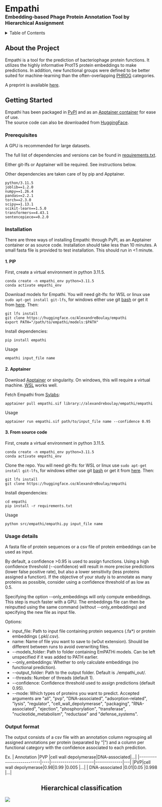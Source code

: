
<span style="font-size:2em;">**Empathi**</span><br>
<span style="font-size:1.15em;">**Embedding-based Phage Protein Annotation Tool by Hierarchical Assignment**</span>


<!-- TABLE OF CONTENTS -->
<details>
  <summary>Table of Contents</summary>
  <ol>
    <li>
      <a href="#about-the-project">About the Project</a>
    </li>
    <li>
      <a href="#getting-started">Getting Started</a>
      <ul>
        <li><a href="#prerequisites">Prerequisites</a></li>
        <li><a href="#installation">Installation</a></li>
      </ul>
    </li>
    <li><a href="#usage">Usage details</a></li>
  </ol>
</details>

## About the Project

Empathi is a tool for the prediction of bacteriophage protein functions. It utilizes the highly informative ProtT5 
protein embeddings to make predictions. In addition, new functional groups were defined to be better suited for
machine-learning than the often-overlapping [PHROG](https://phrogs.lmge.uca.fr/) categories.

A preprint is available [here](https://doi.org/10.1101/2024.12.31.630607).


## Getting Started
Empathi has been packaged in [PyPI](https://pypi.org/project/empathi/) and as an 
[Apptainer container](https://cloud.sylabs.io/library/alexandreboulay/empathi/empathi) for ease of use. \
The source code can also be downloaded from [HuggingFace](https://huggingface.co/AlexandreBoulay/empathi).
 

### Prerequisites
A GPU is recommended for large datasets.

The full list of dependencies and versions can be found in [requirements.txt](https://huggingface.co/AlexandreBoulay/EmPATHi/blob/main/requirements.txt).

Either git-lfs or Apptainer will be required. See instructions below.

Other dependencies are taken care of by pip and Apptainer.
```
python/3.11.5
joblib==1.2.0
numpy==1.26.4
pandas==2.2.1
torch==2.3.0
scipy==1.13.1
scikit-learn==1.5.0
transformers==4.43.1
sentencepiece==0.2.0
```


### Installation
There are three ways of installing Empathi: through PyPI, as an Apptainer container or as source code. Installation should take less than 10 minutes.
A small fasta file is provided to test installation. This should run in <1 minute.

#### 1. PIP
First, create a virtual environment in python 3.11.5.
```
conda create -n empathi_env python=3.11.5
conda activate empathi_env
```

Download models for Empathi. 
You will need git-lfs: for WSL or linux use `sudo apt-get install git-lfs`, for windows either use git
[bash](https://git-scm.com/downloads) or get it from [here](https://github.com/git-lfs/git-lfs/releases). Then:
```
git lfs install
git clone https://huggingface.co/AlexandreBoulay/empathi
export PATH="/path/to/empathi/models:$PATH"
```

Install dependencies:
```
pip install empathi
```

Usage
```
empathi input_file name
```


#### 2. Apptainer
Download [Apptainer](https://apptainer.org/docs/admin/main/installation.html) or singularity. On windows, this will require a virtual machine. 
[WSL](https://learn.microsoft.com/en-us/windows/wsl/install) works well.

Fetch Empathi from [Sylabs](https://cloud.sylabs.io/library/alexandreboulay/empathi/empathi):
```
apptainer pull empathi.sif library://alexandreboulay/empathi/empathi
```

Usage
```
apptainer run empathi.sif path/to/input_file name --confidence 0.95
```


#### 3. From source code
First, create a virtual environment in python 3.11.5.
```
conda create -n empathi_env python=3.11.5
conda activate empathi_env
```

Clone the repo. 
You will need git-lfs: for WSL or linux use `sudo apt-get install git-lfs`, for windows either use git 
[bash](https://git-scm.com/downloads) or get it from [here](https://github.com/git-lfs/git-lfs/releases). Then:
```
git lfs install
git clone https://huggingface.co/AlexandreBoulay/empathi
```

Install dependencies:
```
cd empathi
pip install -r requirements.txt
```

Usage
```
python src/empathi/empathi.py input_file name
```

### Usage details
A fasta file of protein sequences or a csv file of protein embeddings can be used as input.

By default, a confidence >0.95 is used to assign functions. Using a high confidence threshold (--confidence) will result in more precise
predictions (lower false positive rate), but also a lower sensitivity (less proteins assigned a function). If the objective of your
study is to annotate as many proteins as possible, consider using a confidence threshold of as low as 0.5.

Specifying the option --only_embeddings will only compute embeddings. This step is much faster with a GPU.
The embeddings file can then be reinputted using the same command (without --only_embeddings) and specifying the new file as input file. 

Options:
 - input_file: Path to input file containing protein sequencs (.fa*) or protein embeddings (.pkl/.csv).
 - name: Name of file you want to save to (wOut extension). Should be different between runs to avoid overwriting files.
 - --models_folder: Path to folder containing EmPATHi models. Can be left unspecified if it was added to PATH earlier.
 - --only_embeddings: Whether to only calculate embeddings (no functional prediction).
 - --output_folder: Path to the output folder. Default is ./empathi_out/.
 - --threads: Number of threads (default 1).
 - --confidence: Confidence threshold used to assign predictions (default 0.95).
 - --mode: Which types of proteins you want to predict. Accepted arguments are "all", "pvp", "DNA-associated", "adsorption-related", "lysis", "regulator", "cell_wall_depolymerase", "packaging", "RNA-associated", "ejection", "phosphorylation", "transferase", "nucleotide_metabolism", "reductase" and "defense_systems".

### Output format
The output consists of a csv file with an annotation column regrouping all assigned annotations per protein (separated by "|") and a 
column per functional category with the confidence associated to each prediction.

Ex.
|        Annotation         |PVP |cell wall depolymerase|DNA-associated|...|
|---------------------------|----|----------------------|--------------|---|
|PVP\|cell wall depolymerase|0.98|0.99                  |0.005         |...|
|      DNA-associated       |0.01|0.05                  |0.998         |...|

<p align="center">
  <h2 align="center">Hierarchical classification</h2>
  <img src="data/figure_1.png" border="0"/>
</p>
